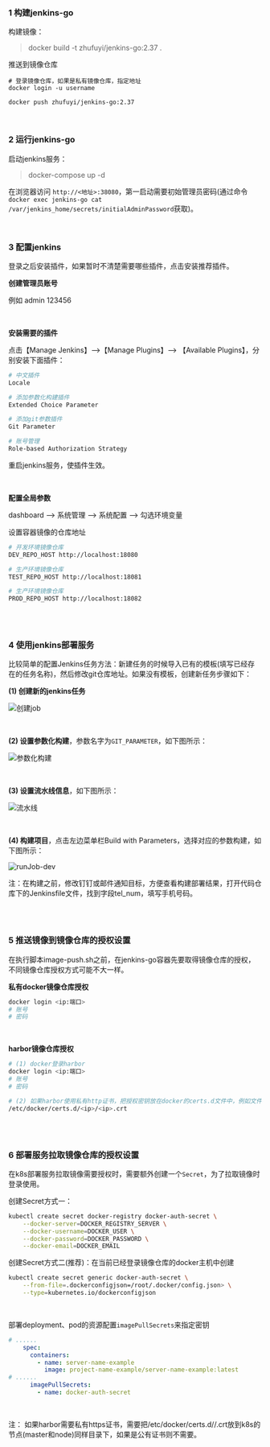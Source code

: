 ### 1 构建jenkins-go

构建镜像：

> docker build -t zhufuyi/jenkins-go:2.37 .

推送到镜像仓库

```shell
# 登录镜像仓库，如果是私有镜像仓库，指定地址
docker login -u username

docker push zhufuyi/jenkins-go:2.37
```

<br>

### 2 运行jenkins-go

启动jenkins服务：

> docker-compose up -d

在浏览器访问 `http://<地址>:38080`，第一启动需要初始管理员密码(通过命令`docker exec jenkins-go cat /var/jenkins_home/secrets/initialAdminPassword`获取)。

<br>

### 3 配置jenkins

登录之后安装插件，如果暂时不清楚需要哪些插件，点击安装推荐插件。

**创建管理员账号**

例如 admin 123456

<br>

**安装需要的插件**

点击【Manage Jenkins】-->【Manage Plugins】--> 【Available Plugins】，分别安装下面插件：

```bash
# 中文插件
Locale

# 添加参数化构建插件
Extended Choice Parameter

# 添加git参数插件
Git Parameter

# 账号管理
Role-based Authorization Strategy
```

重启jenkins服务，使插件生效。

<br>

**配置全局参数**

dashboard --> 系统管理 --> 系统配置 --> 勾选环境变量

设置容器镜像的仓库地址

```bash
# 开发环境镜像仓库
DEV_REPO_HOST http://localhost:18080

# 生产环境镜像仓库
TEST_REPO_HOST http://localhost:18081

# 生产环境镜像仓库
PROD_REPO_HOST http://localhost:18082
```

<br><br>

### 4 使用jenkins部署服务

比较简单的配置Jenkins任务方法：新建任务的时候导入已有的模板(填写已经存在的任务名称)，然后修改git仓库地址。如果没有模板，创建新任务步骤如下：

**(1) 创建新的jenkins任务**

![创建job](../../../assets/jenkins/createJob.jpg)

<br>

**(2) 设置参数化构建**，参数名字为`GIT_PARAMETER`，如下图所示：

![参数化构建](../../../assets/jenkins/paramSetting.jpg)

<br>

**(3) 设置流水线信息**，如下图所示：

![流水线](../../../assets/jenkins/pipelineSetting.jpg)

<br>

**(4) 构建项目**，点击左边菜单栏Build with Parameters，选择对应的参数构建，如下图所示：

![runJob-dev](../../../assets/jenkins/building.jpg)

注：在构建之前，修改钉钉或邮件通知目标，方便查看构建部署结果，打开代码仓库下的Jenkinsfile文件，找到字段tel_num，填写手机号码。

<br><br>

### 5 推送镜像到镜像仓库的授权设置

在执行脚本image-push.sh之前，在jenkins-go容器先要取得镜像仓库的授权，不同镜像仓库授权方式可能不大一样。

**私有docker镜像仓库授权**

```bash
docker login <ip:端口>
# 账号
# 密码
```

<br>

**harbor镜像仓库授权**

```bash
# (1) docker登录harbor
docker login <ip:端口>
# 账号
# 密码

# (2) 如果harbor使用私有http证书，把授权密钥放在docker的certs.d文件中，例如文件路径如下：
/etc/docker/certs.d/<ip>/<ip>.crt
```

<br><br>

### 6 部署服务拉取镜像仓库的授权设置

在k8s部署服务拉取镜像需要授权时，需要额外创建一个`Secret`，为了拉取镜像时登录使用。

创建Secret方式一：

```bash
kubectl create secret docker-registry docker-auth-secret \
    --docker-server=DOCKER_REGISTRY_SERVER \
    --docker-username=DOCKER_USER \
    --docker-password=DOCKER_PASSWORD \
    --docker-email=DOCKER_EMAIL
```

创建Secret方式二(推荐)：在当前已经登录镜像仓库的docker主机中创建

```bash
kubectl create secret generic docker-auth-secret \
    --from-file=.dockerconfigjson=/root/.docker/config.json> \
    --type=kubernetes.io/dockerconfigjson
```

<br>

部署deployment、pod的资源配置`imagePullSecrets`来指定密钥

```yaml
# ......
    spec:
      containers:
        - name: server-name-example
          image: project-name-example/server-name-example:latest
# ......
      imagePullSecrets:
        - name: docker-auth-secret
```

<br>

注： 如果harbor需要私有https证书，需要把/etc/docker/certs.d/<ip>/<ip>.crt放到k8s的节点(master和node)同样目录下，如果是公有证书则不需要。
